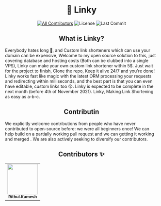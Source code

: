 <h1 align='center'>🔗 Linky</h1>

<div align='center'> 

[![All Contributors](https://img.shields.io/badge/all_contributors-1-orange.svg?style=for-the-badge)](#contributors-)
![License](https://img.shields.io/github/license/rithulkamesh/linky?label=License&style=for-the-badge)
![Last Commit](https://img.shields.io/github/last-commit/rithulkamesh/linky?label=Last%20Commit&style=for-the-badge)
<div>

<div align='center'>  

## What is Linky?

<div align='left'>

Everybody hates long 🔗, and Custom link shorteners which can use your domain can be expensive, Welcome to my open source solution to this, just covering database and hosting costs (Both can be clubbed into a single VPS), Linky can make your own custom link shortener within 5$. Just wait for the project to finish, Clone the repo, Keep it alive 24/7 and you're done! Linky works fast like magic with the latest ORM processing your requests and redirecting within milliseconds, and the best part is that you can even have editable, custom links too 😲. Linky is expected to be complete in the next month (before 4th of November 2021).
Linky, Making Link Shortening as easy as a-b-c.

<div align='center'>  

## Contributin

<div align='left'>

We explicitly welcome contributions from people who have never contributed to open-source before: we were all beginners once! We can help build on a partially working pull request and we can getting it working and merged . We are also actively seeking to diversify our contributors.

<div align='center'>  

## Contributors ✨

<div align="center">
<table>
  <tr>
    <td align="center"><a href="http://rithulk.me"><img src="https://polywork-production.imgix.net/bdw6h3awciwfje5y2939rzvjc3c4?ixlib=rails-4.2.0&w=128&h=128&fit=crop&auto=format" width="100px;" alt=""/><br /><sub><b>Rithul Kamesh</b></sub></a><br /></td>
    </tr>
</table>
</div>